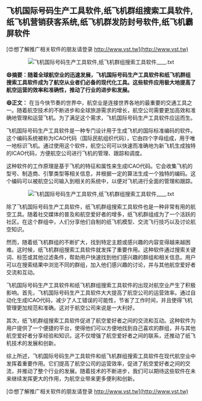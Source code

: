 ## **飞机国际号码生产工具软件,纸飞机群组搜索工具软件,纸飞机营销获客系统,纸飞机群发防封号软件,纸飞机霸屏软件**

[😍想了解推广相关软件的朋友请登录 http://www.vst.tw](http://www.vst.tw)

 <center><img src="https://vst.tw/MP4/tuiguang/png/5.png" alt="飞机国际号码生产工具软件,纸飞机群组搜索工具软件____.txt"></center>

**😄摘要：随着全球航空业的迅速发展，飞机国际号码生产工具软件和纸飞机群组搜索工具软件成为了航空从业者们必备的现代化工具。这些软件应用极大地提高了航空运营的效率和准确性，推动了行业的进步和发展。**

**😄正文：**
在当今快节奏的世界中，航空业是连接世界各地的最重要的交通工具之一。随着航空技术的不断进步和全球旅游需求的增长，航空公司需要更加高效和准确地管理和运营飞机。为了满足这个需求，飞机国际号码生产工具软件应运而生。

飞机国际号码生产工具软件是一种专门设计用于生成飞机的国际标准编码的软件。这个编码系统被称为ICAO代码（国际民航组织代码），它由四个字母组成，用于唯一地标识飞机。通过使用这个软件，航空公司可以快速而准确地为新飞机生成独特的ICAO代码，方便航空公司进行飞机的管理、跟踪和调度。

这种软件的工作原理是基于飞机的特征和属性来生成ICAO代码。它会收集飞机的型号、制造商、引擎类型等相关信息，并根据一定的算法生成一个独特的编码。这个编码可以被航空公司输入到相关的系统中，以便对飞机进行全面的管理和跟踪。

 <center><img src="https://vst.tw/MP4/tuiguang/png/7.png" alt="飞机国际号码生产工具软件,纸飞机群组搜索工具软件____.txt"></center>

除了飞机国际号码生产工具软件，纸飞机群组搜索工具软件也是一种非常有用的航空工具。随着社交媒体的普及和航空爱好者的增多，纸飞机群组成为了一个活跃的社区。在这个群组中，人们分享他们自制的纸飞机模型、交流飞行技巧以及讨论航空知识。

然而，随着纸飞机群组的不断扩大，找到特定主题或感兴趣的内容变得越来越困难。这时候，纸飞机群组搜索工具软件就发挥了重要作用。这种软件通过搜索关键词、标签或其他过滤条件，帮助用户快速找到他们感兴趣的群组和相关信息。用户可以在搜索结果中浏览不同的群组，加入他们感兴趣的讨论，并与其他航空爱好者交流和互动。

飞机国际号码生产工具软件和纸飞机群组搜索工具软件的出现对航空业产生了积极影响。首先，飞机国际号码生产工具软件大大提高了航空公司的运营效率。通过自动化生成ICAO代码，减少了人工错误的可能性，节省了工作时间，并且使得飞机管理更加规范和准确。这对于航空公司来说是一大利好。

其次，纸飞机群组搜索工具软件促进了航空爱好者之间的交流和互动。这种软件为用户提供了一个便捷的平台，使得他们可以方便地找到自己喜欢的群组，并与其他航空爱好者分享经验和知识。这不仅增强了航空爱好者之间的联系，还推动了纸飞机技术的发展和创新。

综上所述，飞机国际号码生产工具软件和纸飞机群组搜索工具软件在现代航空业中发挥着重要作用。它们提高了航空公司的运营效率，促进了航空爱好者之间的交流，并推动了整个行业的发展。随着技术的不断进步，我们可以期待这些软件在未来继续发挥更大的作用，为航空业带来更多便利和创新。

[😍想了解推广相关软件的朋友请登录 http://www.vst.tw](http://www.vst.tw)



